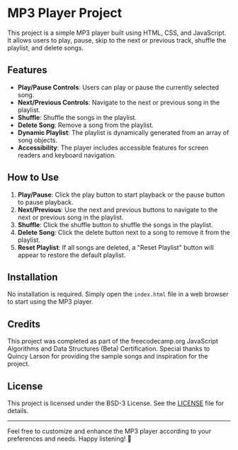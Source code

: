 # MP3 Player Project

This project is a simple MP3 player built using HTML, CSS, and JavaScript. It allows users to play, pause, skip to the next or previous track, shuffle the playlist, and delete songs.

## Features

- **Play/Pause Controls**: Users can play or pause the currently selected song.
- **Next/Previous Controls**: Navigate to the next or previous song in the playlist.
- **Shuffle**: Shuffle the songs in the playlist.
- **Delete Song**: Remove a song from the playlist.
- **Dynamic Playlist**: The playlist is dynamically generated from an array of song objects.
- **Accessibility**: The player includes accessible features for screen readers and keyboard navigation.

## How to Use

1. **Play/Pause**: Click the play button to start playback or the pause button to pause playback.
2. **Next/Previous**: Use the next and previous buttons to navigate to the next or previous song in the playlist.
3. **Shuffle**: Click the shuffle button to shuffle the songs in the playlist.
4. **Delete Song**: Click the delete button next to a song to remove it from the playlist.
5. **Reset Playlist**: If all songs are deleted, a "Reset Playlist" button will appear to restore the default playlist.

## Installation

No installation is required. Simply open the `index.html` file in a web browser to start using the MP3 player.

## Credits

This project was completed as part of the freecodecamp.org JavaScript Algorithms and Data Structures (Beta) Certification. Special thanks to Quincy Larson for providing the sample songs and inspiration for the project.

## License

This project is licensed under the BSD-3 License. See the [LICENSE](LICENSE) file for details.

---

Feel free to customize and enhance the MP3 player according to your preferences and needs. Happy listening! 🎵
